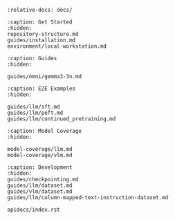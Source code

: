 ```{include} ../README.md
:relative-docs: docs/
```

```{toctree}
:caption: Get Started
:hidden:
repository-structure.md
guides/installation.md
environment/local-workstation.md
```

<!--
environment/cluster.md
-->

```{toctree}
:caption: Guides
:hidden:

guides/omni/gemma3-3n.md
```

```{toctree}
:caption: E2E Examples
:hidden:

guides/llm/sft.md
guides/llm/peft.md
guides/llm/continued_pretraining.md
```

```{toctree}
:caption: Model Coverage
:hidden:

model-coverage/llm.md
model-coverage/vlm.md
```


<!-- 
```{toctree}
:caption: Datasets
:hidden:
guides/llm/dataset.md
guides/vlm/dataset.md
``` -->

```{toctree}
:caption: Development
:hidden:
guides/checkpointing.md
guides/llm/dataset.md
guides/vlm/dataset.md
guides/llm/column-mapped-text-instruction-dataset.md

apidocs/index.rst
```
